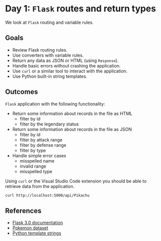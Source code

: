 # Day 1: `Flask` routes and return types

We look at `Flask` routing and variable rules.

## Goals

- Review Flask routing rules.
- Use converters with variable rules.
- Return any data as JSON or HTML (using `Response`).
- Handle basic errors without crashing the application.
- Use `curl` or a similar tool to interact with the application.
- Use Python built-in string templates.

## Outcomes

`Flask` application with the following functionality:

- Return some information about records in the file as HTML
  - filter by id
  - filter by the legendary status
- Return some information about records in the file as JSON
  - filter by id
  - filter by attack range
  - filter by defense range
  - filter by type
- Handle simple error cases
  - misspelled name
  - invalid range
  - misspelled type

Using `curl` or the Visual Studio Code extension you should be able to retrieve data from the application.

```bash
curl http://localhost:5000/api/Pikachu
```

## References

- [Flask 3.0 documentation](https://flask.palletsprojects.com/en/3.0.x/)
- [Pokemon dataset](https://gist.github.com/armgilles/194bcff35001e7eb53a2a8b441e8b2c6)
- [Python template strings](https://docs.python.org/3/library/string.html#template-strings)  
